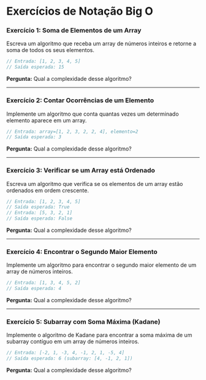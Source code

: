 # Exercícios de Notação Big O

### Exercício 1: Soma de Elementos de um Array
Escreva um algoritmo que receba um array de números inteiros e retorne a soma de todos os seus elementos.

```cpp
// Entrada: [1, 2, 3, 4, 5]
// Saída esperada: 15
```

**Pergunta:** Qual a complexidade desse algoritmo?

---

### Exercício 2: Contar Ocorrências de um Elemento
Implemente um algoritmo que conta quantas vezes um determinado elemento aparece em um array.

```cpp
// Entrada: array=[1, 2, 3, 2, 2, 4], elemento=2
// Saída esperada: 3
```

**Pergunta:** Qual a complexidade desse algoritmo?

---

### Exercício 3: Verificar se um Array está Ordenado
Escreva um algoritmo que verifica se os elementos de um array estão ordenados em ordem crescente.

```cpp
// Entrada: [1, 2, 3, 4, 5]
// Saída esperada: True
// Entrada: [5, 3, 2, 1]
// Saída esperada: False
```

**Pergunta:** Qual a complexidade desse algoritmo?

---

### Exercício 4: Encontrar o Segundo Maior Elemento
Implemente um algoritmo para encontrar o segundo maior elemento de um array de números inteiros.

```cpp
// Entrada: [1, 3, 4, 5, 2]
// Saída esperada: 4

```

**Pergunta:** Qual a complexidade desse algoritmo?

---

### Exercício 5: Subarray com Soma Máxima (Kadane)
Implemente o algoritmo de Kadane para encontrar a soma máxima de um subarray contíguo em um array de números inteiros.

```cpp
// Entrada: [-2, 1, -3, 4, -1, 2, 1, -5, 4]
// Saída esperada: 6 (subarray: [4, -1, 2, 1])
```

**Pergunta:** Qual a complexidade desse algoritmo?
